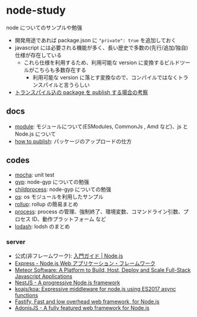 # node-study

node についてのサンプルや勉强

- 開発用途であれば package.json に `"private": true` を追加しておく
- javascript には必要される機能が多く、長い歴史で多数の(先行/追加/独自)仕様が存在している
  - これら仕様を利用するため、利用可能な version に変換するビルドツールがこちらも多数存在する
    - 利用可能な version に落とす変換なので、コンパイルではなくトランスパイルと言うらしい
- [トランスパイル込の package を publish する場合の考察](./howToPublish)

## docs

- [module](./docs/module.md): モジュールについて(ESModules, CommonJs , Amd など)、js と Node.js について
- [how to publish](./howToPublish): パッケージのアップロードの仕方

## codes

- [mocha](./mocha): unit test
- [gyp](./gyp): node-gyp についての勉强
- [childprocess](./childprocess): node-gyp についての勉强
- [os](./os): os モジュールを利用したサンプル
- [rollup](./rollup): rollup の簡易まとめ
- [process](./process): process の管理、強制終了、環境変数、コマンドライン引数、プロセス ID、動作プラットフォーム など
- [lodash](./lodash-study): lodsh のまとめ

### server

- 公式(非フレームワーク): [入門ガイド \| Node\.js](https://nodejs.org/ja/docs/guides/getting-started-guide/)
- [Express \- Node\.js Web アプリケーション・フレームワーク](https://expressjs.com/ja/)
- [Meteor Software: A Platform to Build, Host, Deploy and Scale Full\-Stack Javascript Applications](https://www.meteor.com/)
- [NestJS \- A progressive Node\.js framework](https://nestjs.com/)
- [koajs/koa: Expressive middleware for node\.js using ES2017 async functions](https://github.com/koajs/koa)
- [Fastify, Fast and low overhead web framework, for Node\.js](https://www.fastify.io/)
- [AdonisJS \- A fully featured web framework for Node\.js](https://adonisjs.com/)
